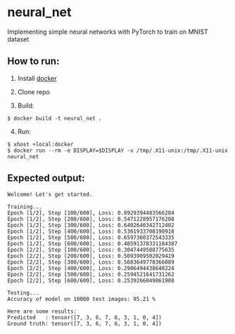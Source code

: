 # neural_net
Implementing simple neural networks with PyTorch to train on MNIST dataset

## How to run:
1. Install [docker](https://docs.docker.com/engine/install/)

2. Clone repo

3. Build:
```
$ docker build -t neural_net .
```

4. Run:
```
$ xhost +local:docker
$ docker run --rm -e DISPLAY=$DISPLAY -v /tmp/.X11-unix:/tmp/.X11-unix neural_net
```

## Expected output:
```
Welcome! Let's get started.

Training...
Epoch [1/2], Step [100/600], Loss: 0.8929394483566284
Epoch [1/2], Step [200/600], Loss: 0.5471228957176208
Epoch [1/2], Step [300/600], Loss: 0.6402640342712402
Epoch [1/2], Step [400/600], Loss: 0.5361933708190918
Epoch [1/2], Step [500/600], Loss: 0.6597360372543335
Epoch [1/2], Step [600/600], Loss: 0.48591378331184387
Epoch [2/2], Step [100/600], Loss: 0.3047449588775635
Epoch [2/2], Step [200/600], Loss: 0.5093909502029419
Epoch [2/2], Step [300/600], Loss: 0.5683649778366089
Epoch [2/2], Step [400/600], Loss: 0.2906494438648224
Epoch [2/2], Step [500/600], Loss: 0.2594521641731262
Epoch [2/2], Step [600/600], Loss: 0.2539266049861908

Testing...
Accuracy of model on 10000 test images: 95.21 %

Here are some results:
Predicted   : tensor([7, 3, 6, 7, 6, 3, 1, 0, 4])
Ground truth: tensor([7, 3, 6, 7, 6, 3, 1, 0, 4])
```